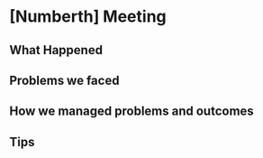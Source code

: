 # [Numberth] Meeting

## What Happened

## Problems we faced

## How we managed problems and outcomes

## Tips
